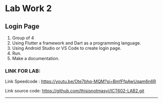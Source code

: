# Lab Work 2

## Login Page

1. Group of 4
2. Using Flutter a framework and Dart as a programming language.
3. Using Android Studio or VS Code to create login page.
4. Run.
5. Make a documentation.

### LINK FOR LAB:
Link Speedcode : https://youtu.be/Ote7bhq-MQM?si=BmfFfpAwUqam6n6R

Link source code: https://github.com/thisisnotmasyi/ICT602-LAB2.git

*********************************************************************

